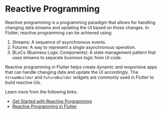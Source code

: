 # Reactive Programming

Reactive programming is a programming paradigm that allows for handling changing data streams and updating the UI based on those changes. In Flutter, reactive programming can be achieved using:

1. Streams: A sequence of asynchronous events.
2. Futures: A way to represent a single asynchronous operation.
3. BLoCs (Business Logic Components): A state management pattern that uses streams to separate business logic from UI code.

Reactive programming in Flutter helps create dynamic and responsive apps that can handle changing data and update the UI accordingly. The `StreamBuilder` and `FutureBuilder` widgets are commonly used in Flutter to build reactive UIs.

Learn more from the following links:

- [Get Started with Reactive Programming](https://www.didierboelens.com/2018/12/reactive-programming-streams-bloc-practical-use-cases/)
- [Reactive Programming in Flutter](https://www.youtube.com/watch?v=x4FKXw4Uvls)
